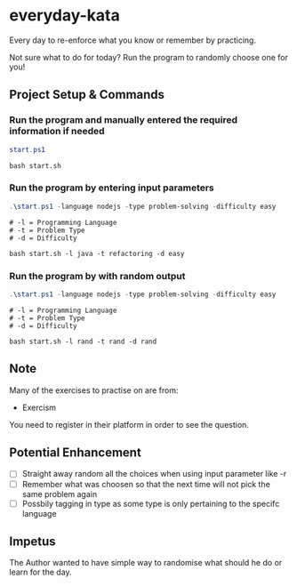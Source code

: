 # everyday-kata

Every day to re-enforce what you know or remember by practicing.

Not sure what to do for today? Run the program to randomly choose one for you!

## Project Setup & Commands

### Run the program and manually entered the required information if needed

```powershell
start.ps1
```

```shell
bash start.sh
```

### Run the program by entering input parameters

```powershell
.\start.ps1 -language nodejs -type problem-solving -difficulty easy
```

```shell
# -l = Programming Language
# -t = Problem Type
# -d = Difficulty

bash start.sh -l java -t refactoring -d easy
```

### Run the program by with random output

```powershell
.\start.ps1 -language nodejs -type problem-solving -difficulty easy
```

```shell
# -l = Programming Language
# -t = Problem Type
# -d = Difficulty

bash start.sh -l rand -t rand -d rand
```

## Note

Many of the exercises to practise on are from:

* Exercism

You need to register in their platform in order to see the question.

## Potential Enhancement

- [ ] Straight away random all the choices when using input parameter like -r
- [ ] Remember what was choosen so that the next time will not pick the same problem again
- [ ] Possbily tagging in type as some type is only pertaining to the specifc language

## Impetus

The Author wanted to have simple way to randomise what should he do or learn for the day.
